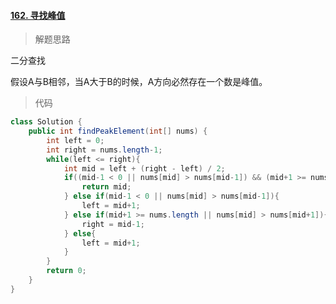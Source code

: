 #### [162. 寻找峰值](https://leetcode-cn.com/problems/find-peak-element/)

> 解题思路

二分查找

假设A与B相邻，当A大于B的时候，A方向必然存在一个数是峰值。

> 代码

```java
class Solution {
    public int findPeakElement(int[] nums) {
        int left = 0;
        int right = nums.length-1;
        while(left <= right){
            int mid = left + (right - left) / 2;
            if((mid-1 < 0 || nums[mid] > nums[mid-1]) && (mid+1 >= nums.length || nums[mid] > nums[mid+1])){
                return mid;
            } else if(mid-1 < 0 || nums[mid] > nums[mid-1]){
                left = mid+1;
            } else if(mid+1 >= nums.length || nums[mid] > nums[mid+1]){
                right = mid-1;
            } else{
                left = mid+1;
            }
        }
        return 0;
    }
}
```

